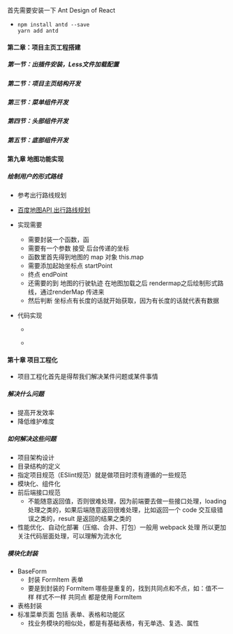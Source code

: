 首先需要安装一下 Ant Design of React 

- ```
  npm install antd --save
  yarn add antd
  ```



#### 第二章：项目主页工程搭建

##### 第一节：出插件安装，Less文件加载配置

##### 第二节：项目主页结构开发

##### 第三节：菜单组件开发

##### 第四节：头部组件开发

##### 第五节：底部组件开发









#### 第九章 地图功能实现

##### 绘制用户的形式路线

- 参考出行路线规划

- [百度地图API 出行路线规划](https://lbsyun.baidu.com/index.php?title=jspopularGL/guide/routeplan)

- 实现需要

  - 需要封装一个函数，函
  - 需要有一个参数 接受 后台传递的坐标
  - 函数里首先得到地图的 map 对象 this.map
  - 需要添加起始坐标点  startPoint
  - 终点  endPoint
  - 还需要的到 地图的行驶轨迹  在地图加载之后 rendermap之后绘制形式路线，通过renderMap 传进来
  - 然后判断 坐标点有长度的话就开始获取，因为有长度的话就代表有数据

- 代码实现

  - ```jsx
    ```

  - 

#### 第十章 项目工程化

- 项目工程化首先是得帮我们解决某件问题或某件事情

##### 解决什么问题

- 提高开发效率
- 降低维护难度

##### 如何解决这些问题

- 项目架构设计
- 目录结构的定义
- 指定项目规范（ESlint规范）就是做项目时须有遵循的一些规范
- 模块化、组件化
- 前后端接口规范
  - 不能随意返回值，否则很难处理，因为前端要去做一些接口处理，loading 处理之类的，如果后端随意返回很难处理，比如返回一个 code 交互级错误之类的，result 是返回的结果之类的
- 性能优化、自动化部署（压缩、合并、打包）一般用 webpack 处理 所以更加关注代码层面处理，可以理解为流水化



##### 模块化封装

- BaseForm 
  - 封装 FormItem 表单
  - 要是到封装的 FormItem 哪些是重复的，找到共同点和不点，如：值不一样 样式不一样 共同点 都是使用 FormItem
- 表格封装
- 标准菜单页面 包括 表单、表格和功能区
  - 找业务模块的相似处，都是有基础表格，有无单选、复选、属性
